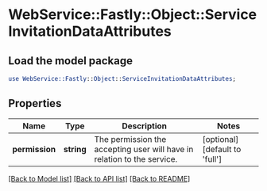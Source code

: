 # WebService::Fastly::Object::ServiceInvitationDataAttributes

## Load the model package
```perl
use WebService::Fastly::Object::ServiceInvitationDataAttributes;
```

## Properties
Name | Type | Description | Notes
------------ | ------------- | ------------- | -------------
**permission** | **string** | The permission the accepting user will have in relation to the service. | [optional] [default to &#39;full&#39;]

[[Back to Model list]](../README.md#documentation-for-models) [[Back to API list]](../README.md#documentation-for-api-endpoints) [[Back to README]](../README.md)


